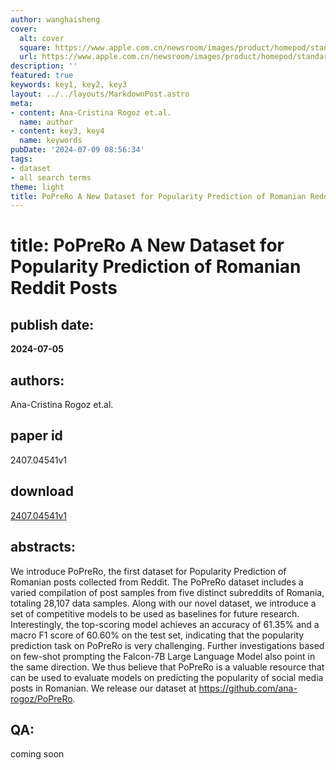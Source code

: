 ```yaml
---
author: wanghaisheng
cover:
  alt: cover
  square: https://www.apple.com.cn/newsroom/images/product/homepod/standard/Apple-HomePod-hero-230118_big.jpg.large_2x.jpg
  url: https://www.apple.com.cn/newsroom/images/product/homepod/standard/Apple-HomePod-hero-230118_big.jpg.large_2x.jpg
description: ''
featured: true
keywords: key1, key2, key3
layout: ../../layouts/MarkdownPost.astro
meta:
- content: Ana-Cristina Rogoz et.al.
  name: author
- content: key3, key4
  name: keywords
pubDate: '2024-07-09 08:56:34'
tags:
- dataset
- all search terms
theme: light
title: PoPreRo A New Dataset for Popularity Prediction of Romanian Reddit Posts
---
```


# title: PoPreRo A New Dataset for Popularity Prediction of Romanian Reddit Posts 
## publish date: 
**2024-07-05** 
## authors: 
  Ana-Cristina Rogoz et.al. 
## paper id
2407.04541v1
## download
[2407.04541v1](http://arxiv.org/abs/2407.04541v1)
## abstracts:
We introduce PoPreRo, the first dataset for Popularity Prediction of Romanian posts collected from Reddit. The PoPreRo dataset includes a varied compilation of post samples from five distinct subreddits of Romania, totaling 28,107 data samples. Along with our novel dataset, we introduce a set of competitive models to be used as baselines for future research. Interestingly, the top-scoring model achieves an accuracy of 61.35% and a macro F1 score of 60.60% on the test set, indicating that the popularity prediction task on PoPreRo is very challenging. Further investigations based on few-shot prompting the Falcon-7B Large Language Model also point in the same direction. We thus believe that PoPreRo is a valuable resource that can be used to evaluate models on predicting the popularity of social media posts in Romanian. We release our dataset at https://github.com/ana-rogoz/PoPreRo.
## QA:
coming soon
